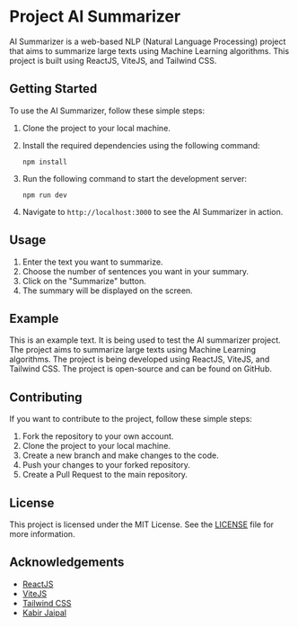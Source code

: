 # Project AI Summarizer

AI Summarizer is a web-based NLP (Natural Language Processing) project that aims to summarize large texts using Machine Learning algorithms. This project is built using ReactJS, ViteJS, and Tailwind CSS.

## Getting Started

To use the AI Summarizer, follow these simple steps:

1. Clone the project to your local machine.
2. Install the required dependencies using the following command:

   ```
   npm install
   ```

3. Run the following command to start the development server:

   ```
   npm run dev
   ```

4. Navigate to `http://localhost:3000` to see the AI Summarizer in action.

## Usage

1. Enter the text you want to summarize.
2. Choose the number of sentences you want in your summary.
3. Click on the "Summarize" button.
4. The summary will be displayed on the screen.

## Example

This is an example text. It is being used to test the AI summarizer project. The project aims to summarize large texts using Machine Learning algorithms. The project is being developed using ReactJS, ViteJS, and Tailwind CSS. The project is open-source and can be found on GitHub.

## Contributing

If you want to contribute to the project, follow these simple steps:

1. Fork the repository to your own account.
2. Clone the project to your local machine.
3. Create a new branch and make changes to the code.
4. Push your changes to your forked repository.
5. Create a Pull Request to the main repository.

## License

This project is licensed under the MIT License. See the [LICENSE](LICENSE) file for more information.

## Acknowledgements

- [ReactJS](https://reactjs.org/)
- [ViteJS](https://vitejs.dev/)
- [Tailwind CSS](https://tailwindcss.com/)
- [Kabir Jaipal](https://github.com/kabirsingh2004)
